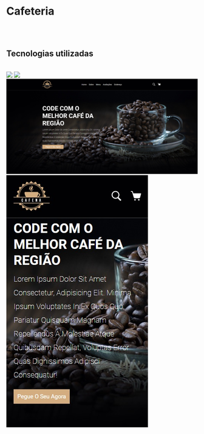 <h1>Cafeteria</h1>
<br>
<br>

<h2>Tecnologias utilizadas</h2>
<br>
 <img src="https://img.shields.io/badge/HTML5-E34F26?style=for-the-badge&logo=html5&logoColor=white" />  
 <img src="https://img.shields.io/badge/CSS3-1572B6?style=for-the-badge&logo=css3&logoColor=white" />  

<img src="https://github.com/DeividFerreira07/Criando-um-Site-novo-de-Cafeteria/blob/main/assets/imagem%20no%20pc.jpg?raw=true" />
<img src="https://github.com/DeividFerreira07/Criando-um-Site-novo-de-Cafeteria/blob/main/assets/imagem%20no%20mobile.jpg?raw=true" />
